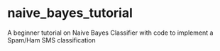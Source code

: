 # naive_bayes_tutorial
A beginner tutorial on Naive Bayes Classifier with code to implement a Spam/Ham SMS classification
